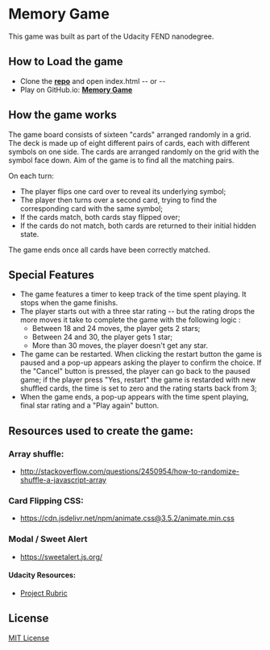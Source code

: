 # Memory Game 


This game was built as part of the Udacity FEND nanodegree. 

## How to Load the game

- Clone the **[repo](https://github.com/ElisaCovato/Memory-game---FEND-nanodegree)** and open index.html -- or --
- Play on GitHub.io: **[Memory Game](https://elisacovato.github.io/Memory-game---FEND-nanodegree/)**

## How the game works

The game board consists of sixteen "cards" arranged randomly in a grid. The deck is made up of eight different pairs of cards, each with different symbols on one side. The cards are arranged randomly on the grid with the symbol face down. Aim of the game is to find all the matching pairs.


On each turn:

- The player flips one card over to reveal its underlying symbol;
- The player then turns over a second card, trying to find the corresponding card with the same symbol;
- If the cards match, both cards stay flipped over;
- If the cards do not match, both cards are returned to their initial hidden state.

The game ends once all cards have been correctly matched.



## Special Features

- The game features a timer to keep track of the time spent playing. It stops when the game finishs.
- The player starts out with a three star rating -- but the rating drops the more moves it take to complete the game with the following logic :
    - Between 18 and 24 moves, the player gets 2 stars;
    - Between 24 and 30, the player gets 1 star;
    - More than 30 moves, the player doesn't get any star.
- The game can be restarted. When clicking the restart button the game is paused and  a pop-up appears asking the player to confirm the choice. If the "Cancel" button is pressed, the player can go back to the paused game; if the player press "Yes, restart" the game is restarded with new shuffled cards, the time is set to zero and the rating starts back from 3;
- When the game ends, a pop-up appears with the  time spent playing, final star rating and a "Play again" button. 

## Resources used to create the game:

### Array shuffle:

- <http://stackoverflow.com/questions/2450954/how-to-randomize-shuffle-a-javascript-array>

### Card Flipping CSS:


- <https://cdn.jsdelivr.net/npm/animate.css@3.5.2/animate.min.css>


### Modal / Sweet Alert

- https://sweetalert.js.org/



#### Udacity Resources:

- [Project Rubric](https://review.udacity.com/#!/rubrics/591/view)


## License
[MIT License](LICENSE.MIT)